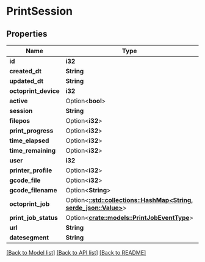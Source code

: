 # PrintSession

## Properties

Name | Type | Description | Notes
------------ | ------------- | ------------- | -------------
**id** | **i32** |  | [readonly]
**created_dt** | **String** |  | 
**updated_dt** | **String** |  | [readonly]
**octoprint_device** | **i32** |  | 
**active** | Option<**bool**> |  | [optional]
**session** | **String** |  | 
**filepos** | Option<**i32**> |  | [optional]
**print_progress** | Option<**i32**> |  | [optional]
**time_elapsed** | Option<**i32**> |  | [optional]
**time_remaining** | Option<**i32**> |  | [optional]
**user** | **i32** |  | [readonly]
**printer_profile** | Option<**i32**> |  | [optional]
**gcode_file** | Option<**i32**> |  | [optional]
**gcode_filename** | Option<**String**> |  | [optional]
**octoprint_job** | Option<[**::std::collections::HashMap<String, serde_json::Value>**](serde_json::Value.md)> |  | [optional]
**print_job_status** | Option<[**crate::models::PrintJobEventType**](PrintJobEventType.md)> |  | [optional]
**url** | **String** |  | [readonly]
**datesegment** | **String** |  | [readonly]

[[Back to Model list]](../README.md#documentation-for-models) [[Back to API list]](../README.md#documentation-for-api-endpoints) [[Back to README]](../README.md)



